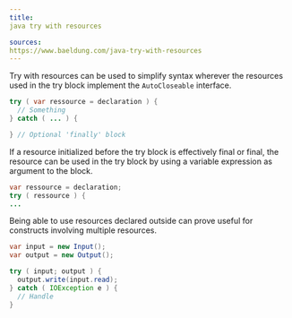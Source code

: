 ```yaml
---
title:
java try with resources

sources:
https://www.baeldung.com/java-try-with-resources
---
```


Try with resources can be used to simplify syntax wherever the resources used in the try block implement the `AutoCloseable` interface.

```java
try ( var ressource = declaration ) {
  // Something 
} catch ( ... ) {

} // Optional 'finally' block
```

If a resource initialized before the try block is effectively final or final, the resource can be used in the try block by using a variable expression as argument to the block. 

```java
var ressource = declaration;
try ( ressource ) {
...
```

Being able to use resources declared outside can prove useful for constructs involving multiple resources.

```java
var input = new Input();
var output = new Output();

try ( input; output ) {
  output.write(input.read);
} catch ( IOException e ) {
  // Handle
}
```